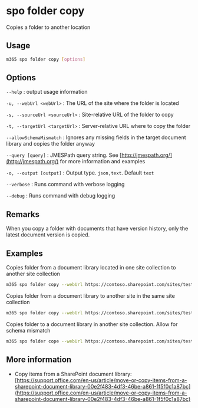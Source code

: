 # spo folder copy

Copies a folder to another location

## Usage

```sh
m365 spo folder copy [options]
```

## Options

`--help`
: output usage information

`-u, --webUrl <webUrl>`
: The URL of the site where the folder is located

`-s, --sourceUrl <sourceUrl>`
: Site-relative URL of the folder to copy

`-t, --targetUrl <targetUrl>`
: Server-relative URL where to copy the folder

`--allowSchemaMismatch`
: Ignores any missing fields in the target document library and copies the folder anyway

`--query [query]`
: JMESPath query string. See [http://jmespath.org/](http://jmespath.org/) for more information and examples

`-o, --output [output]`
: Output type. `json,text`. Default `text`

`--verbose`
: Runs command with verbose logging

`--debug`
: Runs command with debug logging

## Remarks

When you copy a folder with documents that have version history, only the latest document version is copied.

## Examples

Copies folder from a document library located in one site collection to another site collection

```sh
m365 spo folder copy --webUrl https://contoso.sharepoint.com/sites/test1 --sourceUrl /Shared%20Documents/MyFolder --targetUrl /sites/test2/Shared%20Documents/
```

Copies folder from a document library to another site in the same site collection

```sh
m365 spo folder copy --webUrl https://contoso.sharepoint.com/sites/test1 --sourceUrl /Shared%20Documents/MyFolder --targetUrl /sites/test1/HRDocuments/
```

Copies folder to a document library in another site collection. Allow for schema mismatch

```sh
m365 spo folder cope --webUrl https://contoso.sharepoint.com/sites/test1 --sourceUrl /Shared%20Documents/MyFolder --targetUrl /sites/test2/Shared%20Documents/ --allowSchemaMismatch
```

## More information

- Copy items from a SharePoint document library: [https://support.office.com/en-us/article/move-or-copy-items-from-a-sharepoint-document-library-00e2f483-4df3-46be-a861-1f5f0c1a87bc](https://support.office.com/en-us/article/move-or-copy-items-from-a-sharepoint-document-library-00e2f483-4df3-46be-a861-1f5f0c1a87bc)